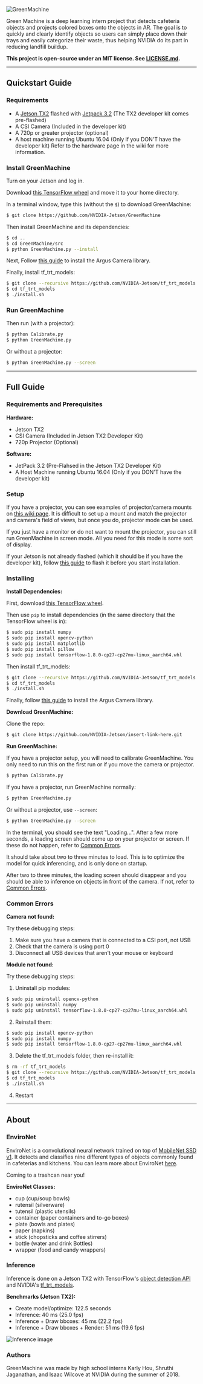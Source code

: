
![GreenMachine](logo.png)

Green Machine is a deep learning intern project that detects cafeteria objects and projects colored boxes onto the objects in AR. The goal is to quickly and clearly identify objects so users can simply place down their trays and easily categorize their waste, thus helping NVIDIA do its part in reducing landfill buildup.

**This project is open-source under an MIT license. See [LICENSE.md](https://github.com/NVIDIA-Jetson/GreenMachine/blob/master/LICENSE.md).**

---

## Quickstart Guide

### Requirements

* A [Jetson TX2](https://developer.nvidia.com/embedded/buy/jetson-tx2) flashed with [Jetpack 3.2](https://developer.nvidia.com/embedded/dlc/jetpack-l4t-3_2_1) (The TX2 developer kit comes pre-flashed)
* A CSI Camera (Included in the developer kit)
* A 720p or greater projector (optional)
* A host machine running Ubuntu 16.04 (Only if you DON'T have the developer kit)
Refer to the hardware page in the wiki for more information.

### Install GreenMachine

Turn on your Jetson and log in.

Download [this TensorFlow wheel](https://nvidia.app.box.com/v/TF180-Py27-wTRT) and move it to your home directory.

In a terminal window, type this (without the `$`) to download GreenMachine: 

```bash
$ git clone https://github.com/NVIDIA-Jetson/GreenMachine
```

Then install GreenMachine and its dependencies:

```bash
$ cd ..
$ cd GreenMachine/src
$ python GreenMachine.py --install
```

Next, Follow [this guide](https://github.com/NVIDIA-Jetson/argus_camera#setup) to install the Argus Camera library.

Finally, install tf_trt_models:

```bash
$ git clone --recursive https://github.com/NVIDIA-Jetson/tf_trt_models.git
$ cd tf_trt_models
$ ./install.sh
```

### Run GreenMachine

Then run (with a projector):

```bash
$ python Calibrate.py
$ python GreenMachine.py
```

Or without a projector:

```bash
$ python GreenMachine.py --screen
```

---

## Full Guide

### Requirements and Prerequisites

**Hardware:**

* Jetson TX2
* CSI Camera (Included in Jetson TX2 Developer Kit)
* 720p Projector (Optional)

**Software:**

* JetPack 3.2 (Pre-Flahsed in the Jetson TX2 Developer Kit)
* A Host Machine running Ubuntu 16.04 (Only if you DON'T have the developer kit)

### Setup

If you have a projector, you can see examples of projector/camera mounts on [this wiki page](https://github.com/wiki_link). It is difficult to set up a mount and match the projector and camera's field of views, but once you do, projector mode can be used.

If you just have a monitor or do not want to mount the projector, you can still run GreenMachine in screen mode. All you need for this mode is some sort of display.

If your Jetson is not already flashed (which it should be if you have the developer kit), follow [this guide](https://developer.download.nvidia.com/embedded/L4T/r27_Release_v1.0/BSP/l4t_quick_start_guide.txt?dmNEgaGVAc9lf3H4Zpt9Hgi42fvHQKaiiFg-JA2U0f8ZjHighQ-kr1B5TldAn1Ag88i12pHldQl0UjfzqQJvKO2ISDfm2PcVSgm9-DqbTjx2fUlFVeEONp0muUW2Y4edRduB2stirRPBYJFWhSpzWkp5VnOIXQwA0QY) to flash it before you start installation.

### Installing

**Install Dependencies:**

First, download [this TensorFlow wheel](https://nvidia.app.box.com/v/TF180-Py27-wTRT).

Then use `pip` to install dependencies (in the same directory that the TensorFlow wheel is in):

```bash
$ sudo pip install numpy
$ sudo pip install opencv-python
$ sudo pip install matplotlib
$ sudo pip install pillow
$ sudo pip install tensorflow-1.8.0-cp27-cp27mu-linux_aarch64.whl
```

Then install tf_trt_models:

```bash
$ git clone --recursive https://github.com/NVIDIA-Jetson/tf_trt_models.git
$ cd tf_trt_models
$ ./install.sh
```

Finally, follow [this guide](https://github.com/NVIDIA-Jetson/argus_camera#setup) to install the Argus Camera library.

**Download GreenMachine:**

Clone the repo:

```bash
$ git clone https://github.com/NVIDIA-Jetson/insert-link-here.git
```

**Run GreenMachine:**

If you have a projector setup, you will need to calibrate GreenMachine. You only need to run this on the first run or if you move the camera or projector.

```bash
$ python Calibrate.py
```

If you have a projector, run GreenMachine normally:

```bash
$ python GreenMachine.py
```

Or without a projector, use `--screen`:

```bash
$ python GreenMachine.py --screen
```

In the terminal, you should see the text "Loading...". After a few more seconds, a loading screen should come up on your projector or screen. If these do not happen, refer to [Common Errors](#Common%20Errors).

It should take about two to three minutes to load. This is to optimize the model for quick inferencing, and is only done on startup.

After two to three minutes, the loading screen should disappear and you should be able to inference on objects in front of the camera. If not, refer to [Common Errors](#Common%20Errors).

### Common Errors

**Camera not found:**

Try these debugging steps:

1. Make sure you have a camera that is connected to a CSI port, not USB
2. Check that the camera is using port 0
3. Disconnect all USB devices that aren't your mouse or keyboard

**Module not found:**

Try these debugging steps:

1. Uninstall pip modules:

```bash
$ sudo pip uninstall opencv-python
$ sudo pip uninstall numpy
$ sudo pip uninstall tensorflow-1.8.0-cp27-cp27mu-linux_aarch64.whl
```

2. Reinstall them:

```bash
$ sudo pip install opencv-python
$ sudo pip install numpy
$ sudo pip install tensorflow-1.8.0-cp27-cp27mu-linux_aarch64.whl
```

3. Delete the tf_trt_models folder, then re-install it:

```bash
$ rm -rf tf_trt_models
$ git clone --recursive https://github.com/NVIDIA-Jetson/tf_trt_models.git
$ cd tf_trt_models
$ ./install.sh
```

4. Restart

---

## About

### EnviroNet

EnviroNet is a convolutional neural network trained on top of [MobileNet SSD v1](https://github.com/tensorflow/models/blob/master/research/object_detection/g3doc/detection_model_zoo.md). It detects and classifies nine different types of objects commonly found in cafeterias and kitchens. You can learn more about EnviroNet [here](link_to_wiki).

Coming to a trashcan near you!

**EnviroNet Classes:**

* cup (cup/soup bowls)
* rutensil (silverware)
* tutensil (plastic utensils)
* container (paper containers and to-go boxes)
* plate (bowls and plates)
* paper (napkins)
* stick (chopsticks and coffee stirrers)
* bottle (water and drink Bottles)
* wrapper (food and candy wrappers)

### Inference

Inference is done on a Jetson TX2 with TensorFlow's [object detection API](https://github.com/tensorflow/models/tree/master/research/object_detection) and NVIDIA's [tf_trt_models](https://github.com/NVIDIA-Jetson/tf_trt_models).

**Benchmarks (Jetson TX2):**

* Create model/optimize: 122.5 seconds
* Inference: 40 ms (25.0 fps)
* Inference + Draw bboxes: 45 ms (22.2 fps)
* Inference + Draw bboxes + Render: 51 ms (19.6 fps)

![Inference image](https://i.imgur.com/O4THRUX.jpg)

### Authors

GreenMachine was made by high school interns Karly Hou, Shruthi Jaganathan, and Isaac Wilcove at NVIDIA during the summer of 2018.
